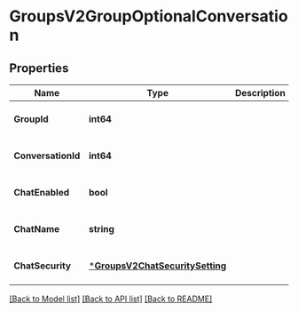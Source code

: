 # GroupsV2GroupOptionalConversation

## Properties
Name | Type | Description | Notes
------------ | ------------- | ------------- | -------------
**GroupId** | **int64** |  | [optional] [default to null]
**ConversationId** | **int64** |  | [optional] [default to null]
**ChatEnabled** | **bool** |  | [optional] [default to null]
**ChatName** | **string** |  | [optional] [default to null]
**ChatSecurity** | [***GroupsV2ChatSecuritySetting**](GroupsV2.ChatSecuritySetting.md) |  | [optional] [default to null]

[[Back to Model list]](../README.md#documentation-for-models) [[Back to API list]](../README.md#documentation-for-api-endpoints) [[Back to README]](../README.md)



